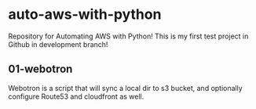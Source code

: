 # auto-aws-with-python
Repository for Automating AWS with Python!
This is my first test project in Github in development branch!


## 01-webotron

Webotron is a script that will sync a local dir to s3 bucket, and optionally configure Route53 and cloudfront as well.
